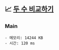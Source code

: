 ## 📈 [두 수 비교하기](https://www.acmicpc.net/problem/1330)

### Main

```text
- 메모리: 14244 KB
- 시간: 120 ms
```